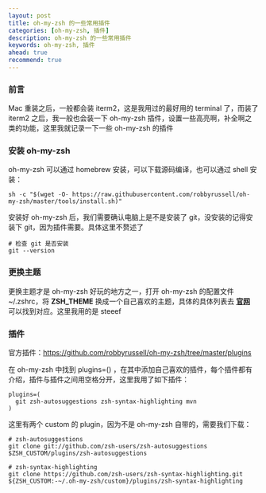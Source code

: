 ```yaml
---
layout: post  
title: oh-my-zsh 的一些常用插件  
categories: [oh-my-zsh, 插件]  
description: oh-my-zsh 的一些常用插件  
keywords: oh-my-zsh, 插件  
ahead: true  
recommend: true  
---
```


### 前言

Mac 重装之后，一般都会装 iterm2，这是我用过的最好用的 terminal 了，而装了 iterm2 之后，我一般也会装一下 oh-my-zsh 插件，设置一些高亮啊，补全啊之类的功能，这里我就记录一下一些 oh-my-zsh 的插件

### 安装 oh-my-zsh
oh-my-zsh 可以通过 homebrew 安装，可以下载源码编译，也可以通过 shell 安装：

```shell
sh -c "$(wget -O- https://raw.githubusercontent.com/robbyrussell/oh-my-zsh/master/tools/install.sh)"
```

安装好 oh-my-zsh 后，我们需要确认电脑上是不是安装了 git，没安装的记得安装下 git，因为插件需要。具体这里不赘述了

```
# 检查 git 是否安装
git --version
```

### 更换主题

更换主题才是 oh-my-zsh 好玩的地方之一，打开 oh-my-zsh 的配置文件 ~/.zshrc，将 **ZSH_THEME** 换成一个自己喜欢的主题，具体的具体列表去 **[官网](https://github.com/robbyrussell/oh-my-zsh/wiki/Themes)** 可以找到对应。这里我用的是 steeef

### 插件

官方插件：https://github.com/robbyrussell/oh-my-zsh/tree/master/plugins

在 oh-my-zsh 中找到 plugins=() ，在其中添加自己喜欢的插件，每个插件都有介绍，插件与插件之间用空格分开，这里我用了如下插件：

```
plugins=(
  git zsh-autosuggestions zsh-syntax-highlighting mvn
)
```

这里有两个 custom 的 plugin，因为不是 oh-my-zsh 自带的，需要我们下载：

```
# zsh-autosuggestions 
git clone git://github.com/zsh-users/zsh-autosuggestions $ZSH_CUSTOM/plugins/zsh-autosuggestions

# zsh-syntax-highlighting
git clone https://github.com/zsh-users/zsh-syntax-highlighting.git ${ZSH_CUSTOM:-~/.oh-my-zsh/custom}/plugins/zsh-syntax-highlighting
```

